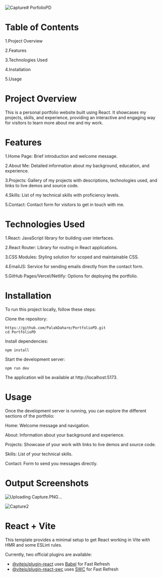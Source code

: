 ![Capture](https://github.com/PalakDahare/PortfolioPD/assets/117660359/00d60c3a-675c-4240-8674-d9548d46f3b3)# PorfolioPD
# Table of Contents
1.Project Overview

2.Features

3.Technologies Used

4.Installation

5.Usage

# Project Overview
This is a personal portfolio website built using React. It showcases my projects, skills, and experience, providing an interactive and engaging way for visitors to learn more about me and my work.

# Features
1.Home Page: Brief introduction and welcome message.

2.About Me: Detailed information about my background, education, and experience.

3.Projects: Gallery of my projects with descriptions, technologies used, and links to live demos and source code.

4.Skills: List of my technical skills with proficiency levels.

5.Contact: Contact form for visitors to get in touch with me.

# Technologies Used
1.React: JavaScript library for building user interfaces.

2.React Router: Library for routing in React applications.

3.CSS Modules: Styling solution for scoped and maintainable CSS.

4.EmailJS: Service for sending emails directly from the contact form.

5.GitHub Pages/Vercel/Netlify: Options for deploying the portfolio.

# Installation
To run this project locally, follow these steps:

Clone the repository:


```
https://github.com/PalakDahare/PortfolioPD.git
cd PortfolioPD

```

Install dependencies:


```
npm install

```

Start the development server:


```
npm run dev

```


The application will be available at http://localhost:5173.


# Usage
Once the development server is running, you can explore the different sections of the portfolio:

Home: Welcome message and navigation.

About: Information about your background and experience.

Projects: Showcase of your work with links to live demos and source code.

Skills: List of your technical skills.

Contact: Form to send you messages directly.

# Output Screenshots

![Uploading Capture.PNG…]()



![Capture2](https://github.com/PalakDahare/PortfolioPD/assets/117660359/d41baf34-54af-4caa-b0e6-1389e13606e7)

# React + Vite

This template provides a minimal setup to get React working in Vite with HMR and some ESLint rules.

Currently, two official plugins are available:

- [@vitejs/plugin-react](https://github.com/vitejs/vite-plugin-react/blob/main/packages/plugin-react/README.md) uses [Babel](https://babeljs.io/) for Fast Refresh
- [@vitejs/plugin-react-swc](https://github.com/vitejs/vite-plugin-react-swc) uses [SWC](https://swc.rs/) for Fast Refresh
